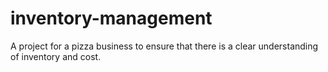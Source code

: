 # inventory-management
A project for a pizza business to ensure that there is a clear understanding of inventory and cost.
